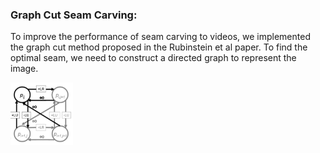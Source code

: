 ### Graph Cut Seam Carving:
To improve the performance of seam carving to videos, we implemented the graph cut method proposed in the Rubinstein et al paper.
To find the optimal seam, we need to construct a directed graph to represent the image.

<img src="misc/graghcut.png" width="100" height="100">
